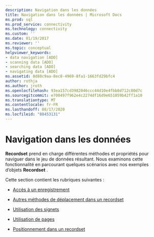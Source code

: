 ```yaml
---
description: Navigation dans les données
title: Navigation dans les données | Microsoft Docs
ms.prod: sql
ms.prod_service: connectivity
ms.technology: connectivity
ms.custom: ''
ms.date: 01/19/2017
ms.reviewer: ''
ms.topic: conceptual
helpviewer_keywords:
- data navigation [ADO]
- scanning data [ADO]
- searching data [ADO]
- navigating data [ADO]
ms.assetid: 8d88c9aa-8ec8-4969-8fa1-1663fd29bfc4
author: rothja
ms.author: jroth
ms.openlocfilehash: 93ea157cd3982046ccc44d10e4fbb8d712c80d7c
ms.sourcegitcommit: e700497f962e4c2274df16d9e651059b42ff1a10
ms.translationtype: MT
ms.contentlocale: fr-FR
ms.lasthandoff: 08/17/2020
ms.locfileid: "88453131"
---
```

# <a name="navigating-through-data"></a>Navigation dans les données
**Recordset** prend en charge différentes méthodes et propriétés pour naviguer dans le jeu de données résultant. Nous examinons cette fonctionnalité en parcourant quelques scénarios avec nos exemples d’objets **Recordset** .  
  
 Cette section contient les rubriques suivantes :  
  
-   [Accès à un enregistrement](../../../ado/guide/data/jumping-to-a-record.md)  
  
-   [Autres méthodes de déplacement dans un recordset](../../../ado/guide/data/more-ways-to-move-in-a-recordset.md)  
  
-   [Utilisation des signets](../../../ado/guide/data/using-bookmarks.md)  
  
-   [Utilisation de pages](../../../ado/guide/data/using-pages.md)  
  
-   [Positionnement dans un recordset](../../../ado/guide/data/recordset-positioning.md)
